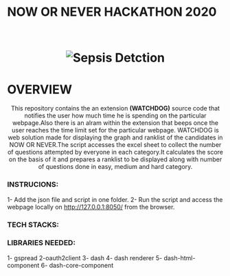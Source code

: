 # NOW OR NEVER HACKATHON 2020
<h1 align="center">
  <br>
   <img src="./images.jpg" alt="Sepsis Detction" title="Abhigyataa" />
  <br>
</h1>

# OVERVIEW

<p align="center">
  This repository contains the an extension <strong>(WATCHDOG)</strong> source code that notifies the user how much time he is spending on the particular webpage.Also there is an alram within the extension that beeps once the user reaches the time limit set for the particular webpage. 
 WATCHDOG is web solution made for displaying the graph and ranklist of the candidates in NOW OR NEVER.The script accesses the excel sheet to collect the number of questions attempted by everyone in each category.It calculates the score on the basis of it and prepares a ranklist to be displayed along with number of questions done in easy, medium and hard category.
</p>

### INSTRUCIONS:

1- Add the json file and script in one folder. 
2- Run the script and access the webpage locally on  http://127.0.0.1:8050/ from the browser.

### TECH STACKS:


### LIBRARIES NEEDED:

1- gspread 
2-oauth2client
3- dash
4- dash renderer
5- dash-html-component
6- dash-core-component

